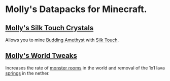 # Molly's Datapacks for Minecraft.

## [Molly's Silk Touch Crystals](https://modrinth.com/datapack/mollys-silk-touch-crystals)
Allows you to mine [Budding Amethyst](https://minecraft.fandom.com/wiki/Budding_Amethyst) with [Silk Touch](https://minecraft.fandom.com/wiki/Silk_Touch).
## [Molly's World Tweaks](https://modrinth.com/datapack/mollys-world-tweaks)
Increases the rate of [monster rooms](https://minecraft.fandom.com/wiki/Monster_Room) in the world and removal of the 1x1 lava [springs](https://minecraft.fandom.com/wiki/Spring) in the nether.
